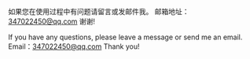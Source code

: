 如果您在使用过程中有问题请留言或发邮件我。 
邮箱地址：347022450@qq.com 
谢谢! 

If you have any questions, please leave a message or send me an email. 
Email：347022450@qq.com 
Thank you!
